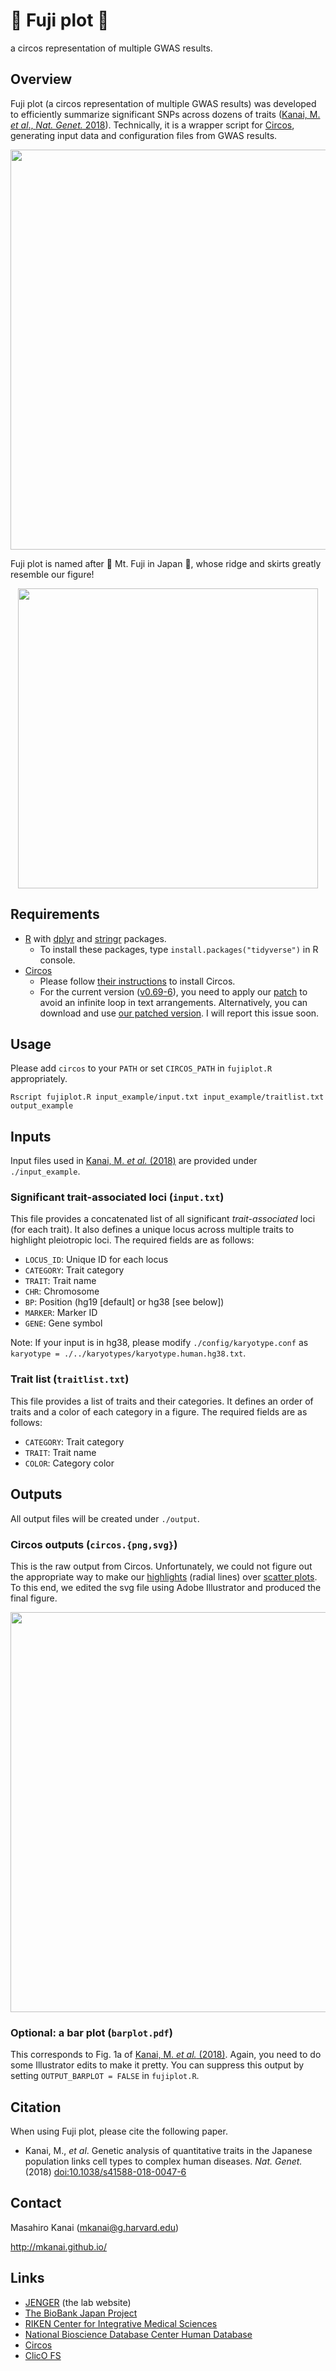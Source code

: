 # :mount_fuji: Fuji plot :mount_fuji:

a circos representation of multiple GWAS results.

## Overview

Fuji plot (a circos representation of multiple GWAS results) was developed to efficiently summarize significant SNPs across dozens of traits ([Kanai, M. _et al_., _Nat. Genet._ 2018](http://dx.doi.org/10.1038/s41588-018-0047-6)). Technically, it is a wrapper script for [Circos](http://circos.ca/), generating input data and configuration files from GWAS results.

<p align="center"><img src="https://mkanai.github.io/assets/img/Kanai2018_Fig1.svg" width="640px"></p>

Fuji plot is named after :mount_fuji: Mt. Fuji in Japan :mount_fuji:, whose ridge and skirts greatly resemble our figure!

<p align="center"><img src="https://i.imgur.com/QXlnKZk.jpg" width="480px"></p>

## Requirements

- [R](https://www.r-project.org/) with [dplyr](https://github.com/tidyverse/dplyr) and [stringr](https://github.com/tidyverse/stringr) packages.
  - To install these packages, type `install.packages("tidyverse")` in R console.
- [Circos](http://circos.ca/)
  - Please follow [their instructions](http://circos.ca/documentation/tutorials/configuration/installation/) to install Circos.
  - For the current version ([v0.69-6](http://circos.ca/distribution/circos-0.69-6.tgz)), you need to apply our [patch](https://gist.github.com/mkanai/be05f40f933112bfb70bb08076cdaa00) to avoid an infinite loop in text arrangements. Alternatively, you can download and use [our patched version](https://www.dropbox.com/s/z6jdwhj0o570fp8/circos-0.69-6-kanai.tgz?dl=0). I will report this issue soon.

## Usage

Please add `circos` to your `PATH` or set `CIRCOS_PATH` in `fujiplot.R` appropriately.

```{sh}
Rscript fujiplot.R input_example/input.txt input_example/traitlist.txt output_example
```

## Inputs

Input files used in [Kanai, M. _et al._ (2018)](http://dx.doi.org/10.1038/s41588-018-0047-6) are provided under `./input_example`.

### Significant trait-associated loci (`input.txt`)

This file provides a concatenated list of all significant _trait-associated_ loci (for each trait). It also defines a unique locus across multiple traits to highlight pleiotropic loci. The required fields are as follows:

- `LOCUS_ID`: Unique ID for each locus
- `CATEGORY`: Trait category
- `TRAIT`: Trait name
- `CHR`: Chromosome
- `BP`: Position (hg19 [default] or hg38 [see below])
- `MARKER`: Marker ID
- `GENE`: Gene symbol

Note: If your input is in hg38, please modify `./config/karyotype.conf` as `karyotype = ./../karyotypes/karyotype.human.hg38.txt`.

### Trait list (`traitlist.txt`)

This file provides a list of traits and their categories. It defines an order of traits and a color of each category in a figure. The required fields are as follows:

- `CATEGORY`: Trait category
- `TRAIT`: Trait name
- `COLOR`: Category color

## Outputs

All output files will be created under `./output`.

### Circos outputs (`circos.{png,svg}`)

This is the raw output from Circos. Unfortunately, we could not figure out the appropriate way to make our [highlights](http://circos.ca/documentation/tutorials/highlights/) (radial lines) over [scatter plots](http://circos.ca/documentation/tutorials/2d_tracks/scatter_plots/). To this end, we edited the svg file using Adobe Illustrator and produced the final figure.

<p align="center"><img src="output_example/circos.svg" width="640px"></p>

### Optional: a bar plot (`barplot.pdf`)

This corresponds to Fig. 1a of [Kanai, M. _et al._ (2018)](http://dx.doi.org/10.1038/s41588-018-0047-6). Again, you need to do some Illustrator edits to make it pretty. You can suppress this output by setting `OUTPUT_BARPLOT = FALSE` in `fujiplot.R`.

## Citation

When using Fuji plot, please cite the following paper.

- Kanai, M., _et al_. Genetic analysis of quantitative traits in the Japanese population links cell types to complex human diseases. _Nat. Genet._ (2018) [doi:10.1038/s41588-018-0047-6](http://dx.doi.org/10.1038/s41588-018-0047-6)

## Contact

Masahiro Kanai (mkanai@g.harvard.edu)

http://mkanai.github.io/

## Links

- [JENGER](http://jenger.riken.jp/en/) (the lab website)
- [The BioBank Japan Project](https://biobankjp.org/english/index.html)
- [RIKEN Center for Integrative Medical Sciences](http://www.ims.riken.jp/english/)
- [National Bioscience Database Center Human Database](https://humandbs.biosciencedbc.jp/en/)
- [Circos](http://circos.ca/)
- [ClicO FS](http://codoncloud.com:3000/)
